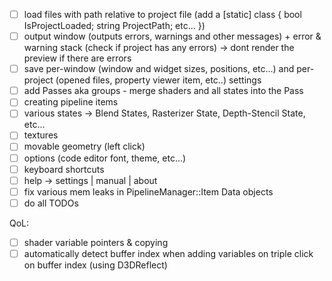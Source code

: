 - [ ] load files with path relative to project file (add a [static] class { bool IsProjectLoaded; string ProjectPath; etc... })
- [ ] output window (outputs errors, warnings and other messages) + error & warning stack (check if project has any errors) -> dont render the preview if there are errors
- [ ] save per-window (window and widget sizes, positions, etc...) and per-project (opened files, property viewer item, etc..) settings
- [ ] add Passes aka groups - merge shaders and all states into the Pass
- [ ] creating pipeline items
- [ ] various states -> Blend States, Rasterizer State, Depth-Stencil State, etc...
- [ ] textures
- [ ] movable geometry (left click)
- [ ] options (code editor font, theme, etc...)
- [ ] keyboard shortcuts
- [ ] help -> settings | manual | about
- [ ] fix various mem leaks in PipelineManager::Item Data objects
- [ ] do all TODOs

QoL:
- [ ] shader variable pointers & copying
- [ ] automatically detect buffer index when adding variables on triple click on buffer index (using D3DReflect)